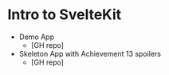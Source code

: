 # Intro to SvelteKit
- Demo App
    - [GH repo]
- Skeleton App with Achievement 13 spoilers 
    - [GH repo]